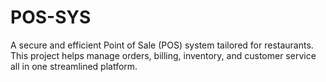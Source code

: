 # POS-SYS
A secure and efficient Point of Sale (POS) system tailored for restaurants. This project helps manage orders, billing, inventory, and customer service all in one streamlined platform.
